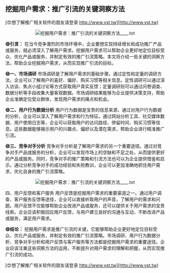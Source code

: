 ## **挖掘用户需求：推广引流的关键洞察方法**

[😍想了解推广相关软件的朋友请登录 http://www.vst.tw](http://www.vst.tw)

 <center><img src="https://vst.tw/MP4/tuiguang/png/6.png" alt="挖掘用户需求：推广引流的关键洞察方法____.txt"></center>

**😄引言：**
在当今竞争激烈的市场环境中，企业要想实现持续增长和成功推广产品或服务，就必须深入了解用户需求。挖掘用户需求可以帮助企业更好地定位目标受众、优化产品或服务，并制定有效的推广引流策略。本文将介绍一些关键的洞察方法，帮助企业挖掘用户需求，从而实现推广引流的目标。

**😄一、市场调研**
市场调研是了解用户需求的基础步骤。通过定性和定量的调研方法，企业可以了解用户的喜好、偏好、购买习惯等相关信息。定性调研可以通过深入访谈、焦点小组讨论等方式获取用户真实反馈；定量调研则可以通过问卷调查、数据分析等手段收集大量客观数据。市场调研结果能够为企业提供决策支持，帮助企业准确定位受众群体，发现用户需求的痛点和机会。

**😄二、用户行为数据分析**
用户行为数据是宝贵的信息来源，通过对用户行为数据的分析，企业可以深入了解用户需求和行为特征。通过网站分析工具、社交媒体数据、用户使用日志等，企业可以获取用户的访问路径、停留时间、购买习惯等信息。这些数据能够揭示用户的兴趣点、偏好以及潜在需求，帮助企业进行精准推广引流。

**😄三、竞争对手分析**
竞争对手分析是了解用户需求的另一个重要途径。通过对竞争对手产品或服务的分析，企业可以发现市场上的空缺和不足之处，从而提供更好的产品或服务。同时，竞争对手的推广策略和引流方法也可以为企业提供借鉴和启示。通过分析竞争对手的成功经验和失败教训，企业可以更加准确地抓住用户需求，优化自身的推广引流策略。

 <center><img src="https://vst.tw/MP4/tuiguang/png/1.png" alt="挖掘用户需求：推广引流的关键洞察方法____.txt"></center>

四、用户反馈和客户服务
用户反馈是挖掘用户需求的重要渠道之一。通过用户调查、客户服务反馈等途径，企业可以直接听取用户的声音，了解用户的需求和问题。用户反馈不仅能够帮助企业改进产品或服务，还可以提供关于用户需求的宝贵线索。企业应该积极回应用户反馈，与用户建立良好的沟通与互动，不断改进产品或服务，满足用户需求。

**😄结论：**
挖掘用户需求是推广引流的关键，它能够帮助企业更好地定位目标受众、优化产品或服务，并制定有效的推广引流策略。市场调研、用户行为数据分析、竞争对手分析和用户反馈与客户服务等方法都是挖掘用户需求的重要途径。企业应该注重这些洞察方法的运用，不断提升对用户需求的理解和把握，从而实现推广引流的成功。

[😍想了解推广相关软件的朋友请登录 http://www.vst.tw](http://www.vst.tw)



